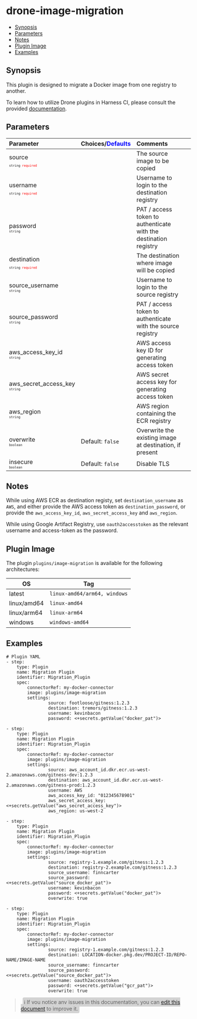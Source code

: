 # drone-image-migration

- [Synopsis](#Synopsis)
- [Parameters](#Paramaters)
- [Notes](#Notes)
- [Plugin Image](#Plugin-Image)
- [Examples](#Examples)

## Synopsis

This plugin is designed to migrate a Docker image from one registry to another.

To learn how to utilize Drone plugins in Harness CI, please consult the provided [documentation](https://developer.harness.io/docs/continuous-integration/use-ci/use-drone-plugins/run-a-drone-plugin-in-ci).

## Parameters

| Parameter                                                                                                                 | Choices/<span style="color:blue;">Defaults</span> | Comments                                                         |     |
| :------------------------------------------------------------------------------------------------------------------------ | :------------------------------------------------ | :--------------------------------------------------------------- | --- |
| source <span style="font-size: 10px"><br/>`string`</span> <span style="color:red; font-size: 10px">`required`</span>      |                                                   | The source image to be copied                                    |     |
| username <span style="font-size: 10px"><br/>`string`</span> <span style="color:red; font-size: 10px">`required`</span>    |                                                   | Username to login to the destination registry                    |     |
| password <span style="font-size: 10px"><br/>`string`</span>                                                               |                                                   | PAT / access token to authenticate with the destination registry |     |
| destination <span style="font-size: 10px"><br/>`string`</span> <span style="color:red; font-size: 10px">`required`</span> |                                                   | The destination where image will be copied                       |     |
| source_username <span style="font-size: 10px"><br/>`string`</span>                                                        |                                                   | Username to login to the source registry                         |     |
| source_password <span style="font-size: 10px"><br/>`string`</span>                                                        |                                                   | PAT / access token to authenticate with the source registry      |     |
| aws_access_key_id <span style="font-size: 10px"><br/>`string`</span>                                                      |                                                   | AWS access key ID for generating access token                    |     |
| aws_secret_access_key <span style="font-size: 10px"><br/>`string`</span>                                                  |                                                   | AWS secret access key for generating access token                |     |
| aws_region <span style="font-size: 10px"><br/>`string`</span>                                                             |                                                   | AWS region containing the ECR registry                           |     |
| overwrite <span style="font-size: 10px"><br/>`boolean`</span>                                                             | Default: `false`                                  | Overwrite the existing image at destination, if present          |     |
| insecure <span style="font-size: 10px"><br/>`boolean`</span>                                                              | Default: `false`                                  | Disable TLS                                                      |     |

## Notes

While using AWS ECR as destination registy, set `destination_username` as `AWS`, and either provide the AWS access token as `destination_password`, or provide the `aws_access_key_id`, `aws_secret_access_key` and `aws_region`.

While using Google Artifact Registry, use `oauth2accesstoken` as the relevant username and access-token as the password.

## Plugin Image

The plugin `plugins/image-migration` is available for the following architectures:

| OS          | Tag                          |
| ----------- | ---------------------------- |
| latest      | `linux-amd64/arm64, windows` |
| linux/amd64 | `linux-amd64`                |
| linux/arm64 | `linux-arm64`                |
| windows     | `windows-amd64`              |

## Examples

```
# Plugin YAML
- step:
    type: Plugin
    name: Migration Plugin
    identifier: Migration_Plugin
    spec:
        connectorRef: my-docker-connector
        image: plugins/image-migration
        settings:
                source: footloose/gitness:1.2.3
                destination: tremors/gitness:1.2.3
                username: kevinbacon
                password: <+secrets.getValue("docker_pat")>

- step:
    type: Plugin
    name: Migration Plugin
    identifier: Migration_Plugin
    spec:
        connectorRef: my-docker-connector
        image: plugins/image-migration
        settings:
                source: aws_account_id.dkr.ecr.us-west-2.amazonaws.com/gitness-dev:1.2.3
                destination: aws_account_id.dkr.ecr.us-west-2.amazonaws.com/gitness-prod:1.2.3
                username: AWS
                aws_access_key_id: "012345678901"
                aws_secret_access_key: <+secrets.getValue("aws_secret_access_key")>
                aws_region: us-west-2

- step:
    type: Plugin
    name: Migration Plugin
    identifier: Migration_Plugin
    spec:
        connectorRef: my-docker-connector
        image: plugins/image-migration
        settings:
                source: registry-1.example.com/gitness:1.2.3
                destination: registry-2.example.com/gitness:1.2.3
                source_username: finncarter
                source_password: <+secrets.getValue("source_docker_pat")>
                username: kevinbacon
                password: <+secrets.getValue("docker_pat")>
                overwrite: true

- step:
    type: Plugin
    name: Migration Plugin
    identifier: Migration_Plugin
    spec:
        connectorRef: my-docker-connector
        image: plugins/image-migration
        settings:
                source: registry-1.example.com/gitness:1.2.3
                destination: LOCATION-docker.pkg.dev/PROJECT-ID/REPO-NAME/IMAGE-NAME
                source_username: finncarter
                source_password: <+secrets.getValue("source_docker_pat")>
                username: oauth2accesstoken
                password: <+secrets.getValue("gcr_pat")>
                overwrite: true

```

> <span style="font-size: 14px; margin-left:5px; background-color: #d3d3d3; padding: 4px; border-radius: 4px;">ℹ️ If you notice any issues in this documentation, you can [edit this document](https://github.com/harness-community/drone-docker-image-migration/blob/main/README.md) to improve it.</span>
